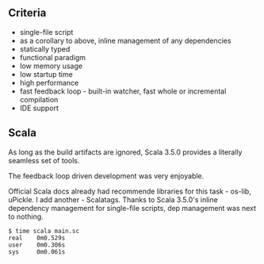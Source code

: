 ## Criteria

- single-file script
- as a corollary to above, inline management of any dependencies
- statically typed
- functional paradigm
- low memory usage
- low startup time
- high performance
- fast feedback loop - built-in watcher, fast whole or incremental compilation
- IDE support

## Scala

As long as the build artifacts are ignored, Scala 3.5.0 provides a literally seamless set of tools.

The feedback loop driven development was very enjoyable.

Official Scala docs already had recommende libraries for this task - os-lib, uPickle. I add another - Scalatags. Thanks to Scala 3.5.0's inline dependency management for single-file scripts, dep management was next to nothing.

```
$ time scala main.sc
real    0m0.529s
user    0m0.306s
sys     0m0.061s
```